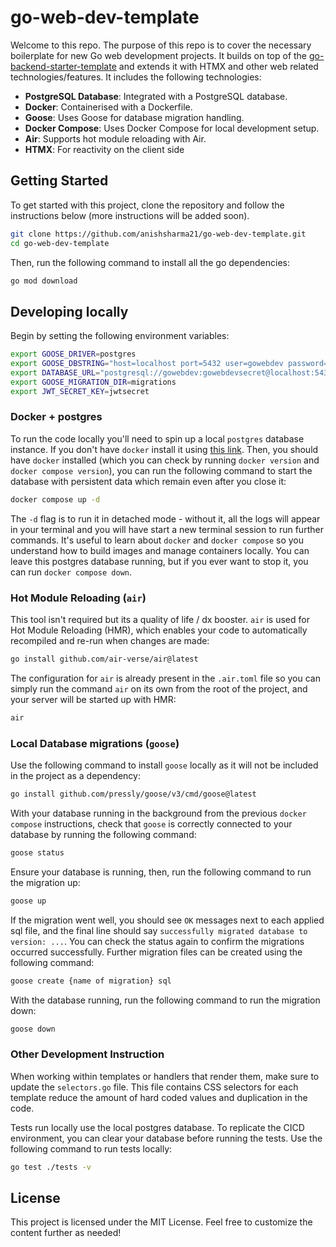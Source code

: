 # go-web-dev-template

Welcome to this repo. The purpose of this repo is to cover the necessary boilerplate for new Go web development projects. It builds on top of the [go-backend-starter-template](https://github.com/anishsharma21/go-backend-starter-template) and extends it with HTMX and other web related technologies/features. It includes the following technologies:

- **PostgreSQL Database**: Integrated with a PostgreSQL database.
- **Docker**: Containerised with a Dockerfile.
- **Goose**: Uses Goose for database migration handling.
- **Docker Compose**: Uses Docker Compose for local development setup.
- **Air**: Supports hot module reloading with Air.
- **HTMX**: For reactivity on the client side

## Getting Started

To get started with this project, clone the repository and follow the instructions below (more instructions will be added soon).

```bash
git clone https://github.com/anishsharma21/go-web-dev-template.git
cd go-web-dev-template
```

Then, run the following command to install all the go dependencies:

```bash
go mod download
```

## Developing locally

Begin by setting the following environment variables:

```bash
export GOOSE_DRIVER=postgres
export GOOSE_DBSTRING="host=localhost port=5432 user=gowebdev password=gowebdevsecret dbname=gowebdevdb sslmode=disable"
export DATABASE_URL="postgresql://gowebdev:gowebdevsecret@localhost:5432/gowebdevdb?sslmode=disable"
export GOOSE_MIGRATION_DIR=migrations
export JWT_SECRET_KEY=jwtsecret
```

### Docker + postgres

To run the code locally you'll need to spin up a local `postgres` database instance. If you don't have `docker` install it using [this link](https://docs.docker.com/desktop/). Then, you should have `docker` installed (which you can check by running `docker version` and `docker compose version`), you can run the following command to start the database with persistent data which remain even after you close it:

```bash
docker compose up -d
```

The `-d` flag is to run it in detached mode - without it, all the logs will appear in your terminal and you will have start a new terminal session to run further commands. It's useful to learn about `docker` and `docker compose` so you understand how to build images and manage containers locally. You can leave this postgres database running, but if you ever want to stop it, you can run `docker compose down`.

### Hot Module Reloading (`air`)

This tool isn't required but its a quality of life / dx booster. `air` is used for Hot Module Reloading (HMR), which enables your code to automatically recompiled and re-run when changes are made:

```bash
go install github.com/air-verse/air@latest
```

The configuration for `air` is already present in the `.air.toml` file so you can simply run the command `air` on its own from the root of the project, and your server will be started up with HMR:

```bash
air
```

### Local Database migrations (`goose`)

Use the following command to install `goose` locally as it will not be included in the project as a dependency:

```bash
go install github.com/pressly/goose/v3/cmd/goose@latest
```

With your database running in the background from the previous `docker compose` instructions, check that `goose` is correctly connected to your database by running the following command:

```bash
goose status
```

Ensure your database is running, then, run the following command to run the migration up:

```bash
goose up
```

If the migration went well, you should see `OK` messages next to each applied sql file, and the final line should say `successfully migrated database to version: ...`. You can check the status again to confirm the migrations occurred successfully. Further migration files can be created using the following command:

```bash
goose create {name of migration} sql
```

With the database running, run the following command to run the migration down:

```bash
goose down
```

### Other Development Instruction

When working within templates or handlers that render them, make sure to update the `selectors.go` file. This file contains CSS selectors for each template reduce the amount of hard coded values and duplication in the code.

Tests run locally use the local postgres database. To replicate the CICD environment, you can clear your database before running the tests. Use the following command to run tests locally:

```bash
go test ./tests -v
```

## License

This project is licensed under the MIT License.
Feel free to customize the content further as needed!

